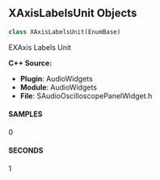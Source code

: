 ## XAxisLabelsUnit Objects

```python
class XAxisLabelsUnit(EnumBase)
```

EXAxis Labels Unit

**C++ Source:**

- **Plugin**: AudioWidgets
- **Module**: AudioWidgets
- **File**: SAudioOscilloscopePanelWidget.h

<a id="unreal.XAxisLabelsUnit.SAMPLES"></a>

#### SAMPLES

0

<a id="unreal.XAxisLabelsUnit.SECONDS"></a>

#### SECONDS

1

<a id="unreal.AudioColorGradient"></a>